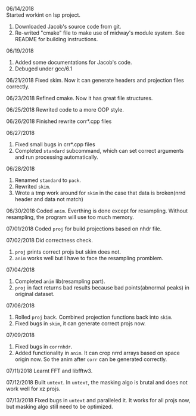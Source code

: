 06/14/2018		
Started workint on lsp project.		
1. Downloaded Jacob's source code from git.		
2. Re-writed "cmake" file to make use of midway's module system. See README for building instructions.

06/19/2018
1. Added some documentations for Jacob's code.        
2. Debuged under gcc/6.1     

06/21/2018
Fixed skim. Now it can generate headers and projection files correctly.

06/23/2018
Refined cmake. Now it has great file structures.     

06/25/2018
Rewrited code to a more OOP style.		

06/26/2018
Finished rewrite corr*.cpp files

06/27/2018      
1. Fixed small bugs in crr*.cpp files     
2. Completed `standard` subcommand, which can set correct arguments and run processing automatically.    

06/28/2018
1. Renamed `standard` to `pack`.     
2. Rewrited `skim`.      
3. Wrote a tmp work around for `skim` in the case that data is broken(nrrd header and data not match)       

06/30/2018
Coded `anim`. Everthing is done except for resampling. Without resampling, the program will use too much memory.     

07/01/2018
Coded `proj` for build projections based on nhdr file.

07/02/2018
Did correctness check.  
1. `proj` prints correct projs but skim does not. 
2. `anim` works well but I have to face the resampling promblem.    

07/04/2018  
1. Completed `anim` lib(resampling part).        
2. `proj` in fact returns bad results because bad points(abnormal peaks) in original dataset.       

07/06/2018
1. Rolled `proj` back. Combined projection functions back into `skim`.  
2. Fixed bugs in `skim`, it can generate correct projs now.		

07/09/2018
1. Fixed bugs in `corrnhdr`.		
2. Added functionality in `anim`. It can crop nrrd arrays based on space origin now. So the anim after `corr` can be generated correctly.		

07/11/2018
Learnt FFT and libfftw3.		

07/12/2018
Built `untext`. In `untext`, the masking algo is brutal and does not work well for xz projs.

07/13/2018
Fixed bugs in `untext` and paralleled it. It works for all projs now, but masking algo still need to be optimized.